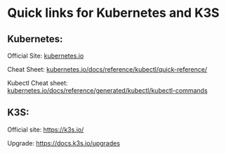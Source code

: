 # Quick links for Kubernetes and K3S

## Kubernetes:
Official Site: <a href="https://kubernetes.io/"> kubernetes.io</a>

Cheat Sheet: <a href="https://kubernetes.io/docs/reference/kubectl/quick-reference/"> kubernetes.io/docs/reference/kubectl/quick-reference/</a>

Kubectl Cheat sheet: <a href="https://kubernetes.io/docs/reference/generated/kubectl/kubectl-commands"> kubernetes.io/docs/reference/generated/kubectl/kubectl-commands</a>

## K3S:
Official site: https://k3s.io/

Upgrade: https://docs.k3s.io/upgrades 